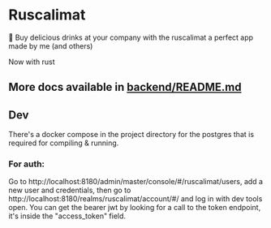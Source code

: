 # Ruscalimat

🧃 Buy delicious drinks at your company with the ruscalimat a perfect app made by me (and others)

Now with rust

## More docs available in [backend/README.md](./backend/README.md)


## Dev

There's a docker compose in the project directory for the postgres that is required for compiling & running.

### For auth:

Go to http://localhost:8180/admin/master/console/#/ruscalimat/users, add a new user and credentials, then go to
http://localhost:8180/realms/ruscalimat/account/#/ and log in with dev tools open. You can get the bearer jwt
by looking for a call to the token endpoint, it's inside the "access_token" field.
